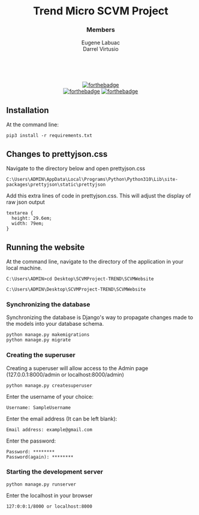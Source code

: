 <div align='center'>

# Trend Micro SCVM Project
### Members
Eugene Labuac <br>
Darrel Virtusio <br><br>

<br><br>
  
[![forthebadge](https://forthebadge.com/images/badges/made-with-python.svg)](https://forthebadge.com)<br>
[![forthebadge](https://forthebadge.com/images/badges/uses-html.svg)](https://forthebadge.com)
[![forthebadge](https://forthebadge.com/images/badges/uses-css.svg)](https://forthebadge.com)

</div>

## Installation

At the command line:
```
pip3 install -r requirements.txt
```

## Changes to prettyjson.css

Navigate to the directory below and open prettyjson.css
```
C:\Users\ADMIN\AppData\Local\Programs\Python\Python310\Lib\site-packages\prettyjson\static\prettyjson
```

Add this extra lines of code in prettyjson.css. This will adjust the display of raw json output
```
textarea {
  height: 29.6em;
  width: 79em;
}
```

## Running the website

At the command line, navigate to the directory of the application in your local machine.
```
C:\Users\ADMIN>cd Desktop\SCVMProject-TREND\SCVMWebsite

C:\Users\ADMIN\Desktop\SCVMProject-TREND\SCVMWebsite
```

### Synchronizing the database

Synchronizing the database is Django's way to propagate changes made to the models into your database schema.
```
python manage.py makemigrations
python manage.py migrate
```

### Creating the superuser

Creating a superuser will allow access to the Admin page (127.0.0.1:8000/admin or localhost:8000/admin)
```
python manage.py createsuperuser
```
Enter the username of your choice:
```
Username: SampleUsername
```
Enter the email address (It can be left blank):
```
Email address: example@gmail.com
```
Enter the password:
```
Password: ********
Password(again): ********
```

### Starting the development server
```
python manage.py runserver
```
Enter the localhost in your browser
```
127:0:0:1/8000 or localhost:8000
```
